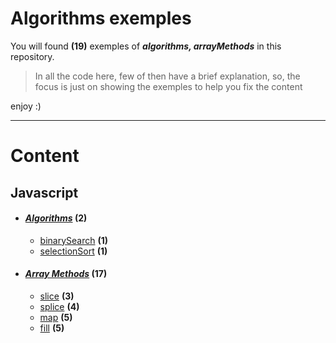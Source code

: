 # Algorithms exemples
You will found **(19)** exemples of ***algorithms, arrayMethods*** in this repository.
> In all the code here, few of then have a brief explanation, so, the focus is just on showing the exemples to help you fix the content

enjoy :)

---

# Content
## Javascript
+ #### *[Algorithms](https://github.com/4kauanmota/javascript/tree/master/javascript/algorithms)* **(2)**
  + [binarySearch](https://github.com/4kauanmota/javascript/blob/master/javascript/algorithms/binarySeach.js) **(1)**
  + [selectionSort](https://github.com/4kauanmota/javascript/blob/master/javascript/algorithms/selectionSort.js) **(1)**
+ #### *[Array Methods](https://github.com/4kauanmota/javascript/tree/master/javascript/arrayMethods)* **(17)**
  + [slice](https://github.com/4kauanmota/javascript/blob/master/javascript/arrayMethods/slice.js) **(3)**
  + [splice](https://github.com/4kauanmota/javascript/blob/master/javascript/arrayMethods/splice.js) **(4)**
  + [map](https://github.com/4kauanmota/javascript/blob/master/javascript/arrayMethods/map.js) **(5)**
  + [fill](https://github.com/4kauanmota/javascript/blob/master/javascript/arrayMethods/fill.js) **(5)**
